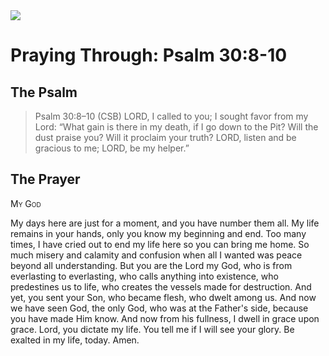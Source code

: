 <img class="intro-right" src="/images/art-paris-psalter.jpg">

# Praying Through: Psalm 30:8-10

## The Psalm

>Psalm 30:8–10 (CSB)   LORD, I called to you; I sought favor from my Lord: “What gain is there in my death, if I go down to the Pit? Will the dust praise you? Will it proclaim your truth? LORD, listen and be gracious to me; LORD, be my helper.”

## The Prayer

<div style="font-variant: small-caps;">My God</div>

My days here are just for a moment,
  and you have number them all.
  My life remains in your hands,
  only you know my beginning and end.
Too many times,
  I have cried out
  to end my life here
  so you can bring me home.
  So much misery
  and calamity
  and confusion
  when all I wanted
  was peace beyond all understanding.
But you are the Lord my God,
  who is from everlasting to everlasting,
  who calls anything into existence,
  who predestines us to life,
  who creates the vessels made for destruction.
And yet, you sent your Son,
  who became flesh,
  who dwelt among us.
  And now we have seen God,
  the only God,
  who was at the Father's side,
  because you have made Him know.
And now from his fullness,
  I dwell in grace upon grace.
  Lord, you dictate my life.
  You tell me
  if I will see your glory.
  Be exalted in my life,
  today.
Amen.
